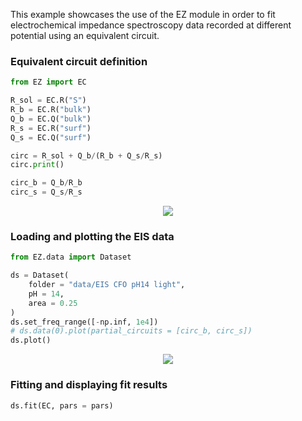 This example showcases the use of the EZ module in order to fit electrochemical impedance spectroscopy data recorded at different potential using an equivalent circuit.

### Equivalent circuit definition


```python
from EZ import EC

R_sol = EC.R("S")
R_b = EC.R("bulk")
Q_b = EC.Q("bulk")
R_s = EC.R("surf")
Q_s = EC.Q("surf")

circ = R_sol + Q_b/(R_b + Q_s/R_s)
circ.print()

circ_b = Q_b/R_b
circ_s = Q_s/R_s
```


<p align='center'><img src = EIS_files/EIS_2_0.svg
></p>

### Loading and plotting the EIS data


```python
from EZ.data import Dataset

ds = Dataset(
    folder = "data/EIS CFO pH14 light",
    pH = 14,
    area = 0.25
)
ds.set_freq_range([-np.inf, 1e4])
# ds.data(0).plot(partial_circuits = [circ_b, circ_s])
ds.plot()
```


<p align='center'><img src = EIS_files/EIS_4_0.svg
></p>

### Fitting and displaying fit results


```python
ds.fit(EC, pars = pars)
```
